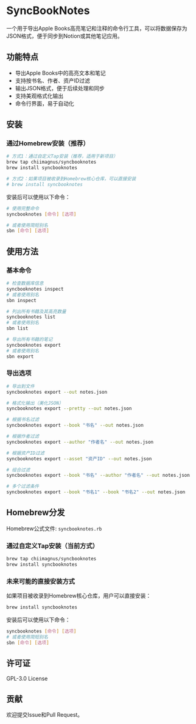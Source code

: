 # SyncBookNotes

一个用于导出Apple Books高亮笔记和注释的命令行工具，可以将数据保存为JSON格式，便于同步到Notion或其他笔记应用。

## 功能特点

- 导出Apple Books中的高亮文本和笔记
- 支持按书名、作者、资产ID过滤
- 输出JSON格式，便于后续处理和同步
- 支持美观格式化输出
- 命令行界面，易于自动化

## 安装

### 通过Homebrew安装（推荐）

```bash
# 方式1：通过自定义Tap安装（推荐，适用于新项目）
brew tap chiimagnus/syncbooknotes
brew install syncbooknotes

# 方式2：如果项目被收录到Homebrew核心仓库，可以直接安装
# brew install syncbooknotes
```

安装后可以使用以下命令：
```bash
# 使用完整命令
syncbooknotes [命令] [选项]

# 或者使用简短别名
sbn [命令] [选项]
```

## 使用方法

### 基本命令

```bash
# 检查数据库信息
syncbooknotes inspect
# 或者使用别名
sbn inspect

# 列出所有书籍及其高亮数量
syncbooknotes list
# 或者使用别名
sbn list

# 导出所有书籍的笔记
syncbooknotes export
# 或者使用别名
sbn export
```

### 导出选项

```bash
# 导出到文件
syncbooknotes export --out notes.json

# 格式化输出（美化JSON）
syncbooknotes export --pretty --out notes.json

# 根据书名过滤
syncbooknotes export --book "书名" --out notes.json

# 根据作者过滤
syncbooknotes export --author "作者名" --out notes.json

# 根据资产ID过滤
syncbooknotes export --asset "资产ID" --out notes.json

# 组合过滤
syncbooknotes export --book "书名" --author "作者名" --out notes.json

# 多个过滤条件
syncbooknotes export --book "书名1" --book "书名2" --out notes.json
```

## Homebrew分发

Homebrew公式文件: `syncbooknotes.rb`

### 通过自定义Tap安装（当前方式）
```bash
brew tap chiimagnus/syncbooknotes
brew install syncbooknotes
```

### 未来可能的直接安装方式
如果项目被收录到Homebrew核心仓库，用户可以直接安装：
```bash
brew install syncbooknotes
```

安装后可以使用以下命令：
```bash
syncbooknotes [命令] [选项]
# 或者使用简短别名
sbn [命令] [选项]
```

## 许可证

GPL-3.0 License

## 贡献

欢迎提交Issue和Pull Request。